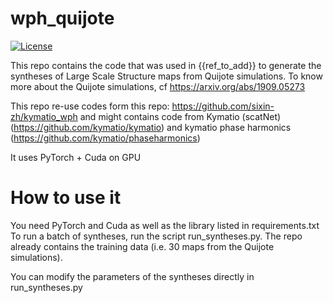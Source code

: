 # wph_quijote

[![License](https://img.shields.io/badge/License-BSD%203--Clause-blue.svg)](https://opensource.org/licenses/BSD-3-Clause)


This repo contains the code that was used in {{ref_to_add}} to generate the syntheses
of Large Scale Structure maps from Quijote simulations. To know more about the Quijote simulations, cf https://arxiv.org/abs/1909.05273

This repo re-use codes form this repo: https://github.com/sixin-zh/kymatio_wph and might contains code
from Kymatio (scatNet) (https://github.com/kymatio/kymatio) and kymatio phase harmonics (https://github.com/kymatio/phaseharmonics)

It uses PyTorch + Cuda on GPU

# How to use it
You need PyTorch and Cuda as well as the library listed in requirements.txt
To run a batch of syntheses, run the script run_syntheses.py. The repo already contains
the training data (i.e. 30 maps from the Quijote simulations).

You can modify the parameters of the syntheses directly in run_syntheses.py

